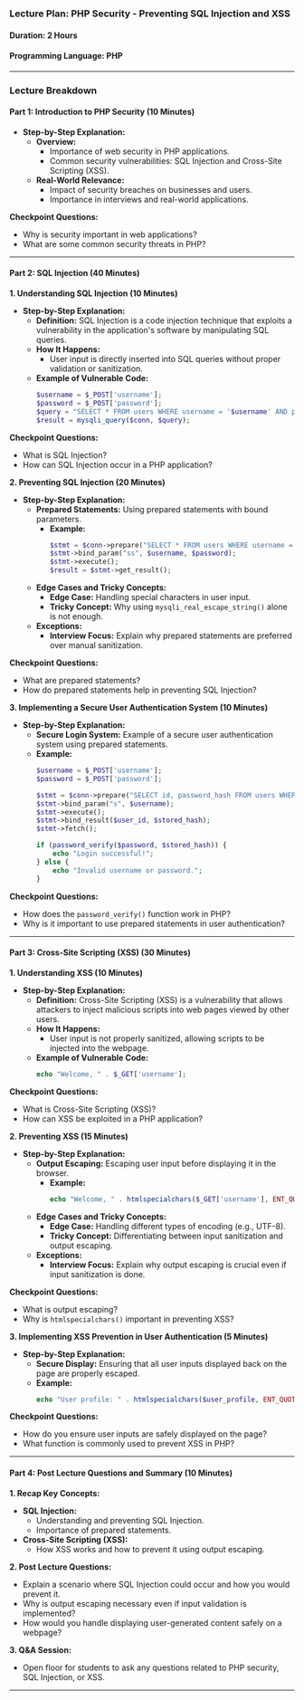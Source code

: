 ### Lecture Plan: PHP Security - Preventing SQL Injection and XSS
#### Duration: 2 Hours
#### Programming Language: PHP

---

### Lecture Breakdown

#### Part 1: Introduction to PHP Security (10 Minutes)
- **Step-by-Step Explanation:**
  - **Overview:**
    - Importance of web security in PHP applications.
    - Common security vulnerabilities: SQL Injection and Cross-Site Scripting (XSS).
  - **Real-World Relevance:**
    - Impact of security breaches on businesses and users.
    - Importance in interviews and real-world applications.

**Checkpoint Questions:**
  - Why is security important in web applications?
  - What are some common security threats in PHP?

---

#### Part 2: SQL Injection (40 Minutes)

**1. Understanding SQL Injection (10 Minutes)**
- **Step-by-Step Explanation:**
  - **Definition:** SQL Injection is a code injection technique that exploits a vulnerability in the application's software by manipulating SQL queries.
  - **How It Happens:**
    - User input is directly inserted into SQL queries without proper validation or sanitization.
  - **Example of Vulnerable Code:**
    ```php
    $username = $_POST['username'];
    $password = $_POST['password'];
    $query = "SELECT * FROM users WHERE username = '$username' AND password = '$password'";
    $result = mysqli_query($conn, $query);
    ```

**Checkpoint Questions:**
  - What is SQL Injection?
  - How can SQL Injection occur in a PHP application?

**2. Preventing SQL Injection (20 Minutes)**
- **Step-by-Step Explanation:**
  - **Prepared Statements:** Using prepared statements with bound parameters.
    - **Example:**
      ```php
      $stmt = $conn->prepare("SELECT * FROM users WHERE username = ? AND password = ?");
      $stmt->bind_param("ss", $username, $password);
      $stmt->execute();
      $result = $stmt->get_result();
      ```
  - **Edge Cases and Tricky Concepts:**
    - **Edge Case:** Handling special characters in user input.
    - **Tricky Concept:** Why using `mysqli_real_escape_string()` alone is not enough.
  - **Exceptions:**
    - **Interview Focus:** Explain why prepared statements are preferred over manual sanitization.

**Checkpoint Questions:**
  - What are prepared statements?
  - How do prepared statements help in preventing SQL Injection?

**3. Implementing a Secure User Authentication System (10 Minutes)**
- **Step-by-Step Explanation:**
  - **Secure Login System:** Example of a secure user authentication system using prepared statements.
  - **Example:**
    ```php
    $username = $_POST['username'];
    $password = $_POST['password'];

    $stmt = $conn->prepare("SELECT id, password_hash FROM users WHERE username = ?");
    $stmt->bind_param("s", $username);
    $stmt->execute();
    $stmt->bind_result($user_id, $stored_hash);
    $stmt->fetch();

    if (password_verify($password, $stored_hash)) {
        echo "Login successful!";
    } else {
        echo "Invalid username or password.";
    }
    ```

**Checkpoint Questions:**
  - How does the `password_verify()` function work in PHP?
  - Why is it important to use prepared statements in user authentication?

---

#### Part 3: Cross-Site Scripting (XSS) (30 Minutes)

**1. Understanding XSS (10 Minutes)**
- **Step-by-Step Explanation:**
  - **Definition:** Cross-Site Scripting (XSS) is a vulnerability that allows attackers to inject malicious scripts into web pages viewed by other users.
  - **How It Happens:**
    - User input is not properly sanitized, allowing scripts to be injected into the webpage.
  - **Example of Vulnerable Code:**
    ```php
    echo "Welcome, " . $_GET['username'];
    ```

**Checkpoint Questions:**
  - What is Cross-Site Scripting (XSS)?
  - How can XSS be exploited in a PHP application?

**2. Preventing XSS (15 Minutes)**
- **Step-by-Step Explanation:**
  - **Output Escaping:** Escaping user input before displaying it in the browser.
    - **Example:**
      ```php
      echo "Welcome, " . htmlspecialchars($_GET['username'], ENT_QUOTES, 'UTF-8');
      ```
  - **Edge Cases and Tricky Concepts:**
    - **Edge Case:** Handling different types of encoding (e.g., UTF-8).
    - **Tricky Concept:** Differentiating between input sanitization and output escaping.
  - **Exceptions:**
    - **Interview Focus:** Explain why output escaping is crucial even if input sanitization is done.

**Checkpoint Questions:**
  - What is output escaping?
  - Why is `htmlspecialchars()` important in preventing XSS?

**3. Implementing XSS Prevention in User Authentication (5 Minutes)**
- **Step-by-Step Explanation:**
  - **Secure Display:** Ensuring that all user inputs displayed back on the page are properly escaped.
  - **Example:**
    ```php
    echo "User profile: " . htmlspecialchars($user_profile, ENT_QUOTES, 'UTF-8');
    ```

**Checkpoint Questions:**
  - How do you ensure user inputs are safely displayed on the page?
  - What function is commonly used to prevent XSS in PHP?

---

#### Part 4: Post Lecture Questions and Summary (10 Minutes)

**1. Recap Key Concepts:**
  - **SQL Injection:**
    - Understanding and preventing SQL Injection.
    - Importance of prepared statements.
  - **Cross-Site Scripting (XSS):**
    - How XSS works and how to prevent it using output escaping.

**2. Post Lecture Questions:**
  - Explain a scenario where SQL Injection could occur and how you would prevent it.
  - Why is output escaping necessary even if input validation is implemented?
  - How would you handle displaying user-generated content safely on a webpage?

**3. Q&A Session:**
  - Open floor for students to ask any questions related to PHP security, SQL Injection, or XSS.

---
